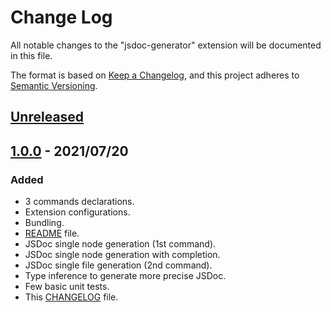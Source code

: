 # Change Log

All notable changes to the "jsdoc-generator" extension will be documented in this file.

The format is based on [Keep a Changelog](https://keepachangelog.com/en/1.0.0/),
and this project adheres to [Semantic Versioning](https://semver.org/spec/v2.0.0.html).

## [Unreleased]

## [1.0.0] - 2021/07/20
### Added
- 3 commands declarations.
- Extension configurations.
- Bundling.
- [README] file.
- JSDoc single node generation (1st command).
- JSDoc single node generation with completion.
- JSDoc single file generation (2nd command).
- Type inference to generate more precise JSDoc.
- Few basic unit tests.
- This [CHANGELOG] file.

[Unreleased]: https://github.com/Nyphet/jsdoc-generator
[1.0.0]: https://github.com/Nyphet/jsdoc-generator/releases/tag/v1.0.0
[README]: https://github.com/Nyphet/jsdoc-generator
[CHANGELOG]: https://github.com/Nyphet/jsdoc-generator/blob/main/CHANGELOG.md